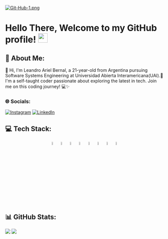 [![Git-Hub-1.png](https://i.postimg.cc/pVY6rTyf/Git-Hub-1.png)](https://postimg.cc/rzsJYq1s)

# Hello There, Welcome to my GitHub profile! <img src="https://github.com/abdoachhoubi/abdoachhoubi/blob/main/gifs/Hi.gif" width="30"></h2>

## 💫 About Me:
👋 Hi, I'm Leandro Ariel Bernal, a 21-year-old from Argentina pursuing Software Systems Engineering at Universidad Abierta Interamericana(UAI).🚀 I'm a self-taught coder passionate about exploring the latest in tech. Join me on this coding journey! 💻✨

### 🌐 Socials:
[![Instagram](https://img.shields.io/badge/Instagram-%23E4405F.svg?logo=Instagram&logoColor=white)](https://instagram.com/bernaleandro) [![LinkedIn](https://img.shields.io/badge/LinkedIn-%230077B5.svg?logo=linkedin&logoColor=white)](https://linkedin.com/in/bernaleandro) 

## 💻 Tech Stack:
<p align="center">
    <img src=https://i.postimg.cc/vHyz4GXp/63065002cd563e1cd1cead28-eaadfe64.png style="width: 5%; height: auto"/>
    <img src=https://i.postimg.cc/50bnz1S7/net-core-logo-E82-CE4-F701-seeklogo-com.png style="width: 5%; height: auto"/>
    <img src=https://i.postimg.cc/FKJx8zDn/sql-server.png style="width: 5%; height: auto"/>
    <img src=https://i.postimg.cc/xTBZYSGk/python.png style="width: 5%; height: auto"/>
    <img src=https://i.postimg.cc/nr3NJjFB/2333390-html-html5-internet-website-85590.png style="width: 5%; height: auto"/>
    <img src=https://i.postimg.cc/KYYN6qKq/css3-02-icon-icons-com-50917.png style="width: 5%; height: auto"/>
    <img src=https://i.postimg.cc/j50DHCrH/javascript-icon-153511.png style="width: 5%; height: auto"/>
    <img src=https://i.postimg.cc/T1N3vdPp/google-cloud-icon-137536.png style="width: 5%; height: auto"/>
</p>

## 📊 GitHub Stats:
![](https://github-readme-stats.vercel.app/api/top-langs/?username=bernaleandro&theme=dark&hide_border=true&include_all_commits=true&count_private=false)
![](https://github-readme-streak-stats.herokuapp.com/?user=bernaleandro&theme=dark&hide_border=true)

